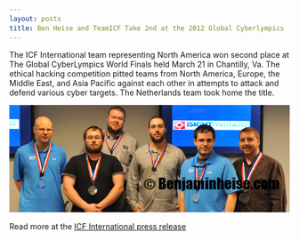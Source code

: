 ```yaml
---
layout: posts
title: Ben Heise and TeamICF Take 2nd at the 2012 Global Cyberlympics
---
```


The ICF International team representing North America won second place at The Global CyberLympics World Finals held March 21 in Chantilly, Va. The ethical hacking competition pitted teams from North America, Europe, the Middle East, and Asia Pacific against each other in attempts to attack and defend various cyber targets. The Netherlands team took home the title.

![Placeholder](/images/teamicf_second_gcl_copyright.png)

Read more at the [ICF International press release](https://web.archive.org/web/20160819175755/http://www.icfi.com/about/awards-and-recognition/2012/global-cyberlympics-world-finals)